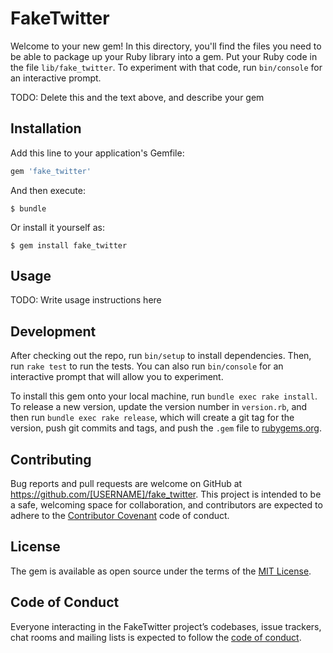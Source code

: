 # FakeTwitter

Welcome to your new gem! In this directory, you'll find the files you need to be able to package up your Ruby library into a gem. Put your Ruby code in the file `lib/fake_twitter`. To experiment with that code, run `bin/console` for an interactive prompt.

TODO: Delete this and the text above, and describe your gem

## Installation

Add this line to your application's Gemfile:

```ruby
gem 'fake_twitter'
```

And then execute:

    $ bundle

Or install it yourself as:

    $ gem install fake_twitter

## Usage

TODO: Write usage instructions here

## Development

After checking out the repo, run `bin/setup` to install dependencies. Then, run `rake test` to run the tests. You can also run `bin/console` for an interactive prompt that will allow you to experiment.

To install this gem onto your local machine, run `bundle exec rake install`. To release a new version, update the version number in `version.rb`, and then run `bundle exec rake release`, which will create a git tag for the version, push git commits and tags, and push the `.gem` file to [rubygems.org](https://rubygems.org).

## Contributing

Bug reports and pull requests are welcome on GitHub at https://github.com/[USERNAME]/fake_twitter. This project is intended to be a safe, welcoming space for collaboration, and contributors are expected to adhere to the [Contributor Covenant](http://contributor-covenant.org) code of conduct.

## License

The gem is available as open source under the terms of the [MIT License](https://opensource.org/licenses/MIT).

## Code of Conduct

Everyone interacting in the FakeTwitter project’s codebases, issue trackers, chat rooms and mailing lists is expected to follow the [code of conduct](https://github.com/[USERNAME]/fake_twitter/blob/master/CODE_OF_CONDUCT.md).
